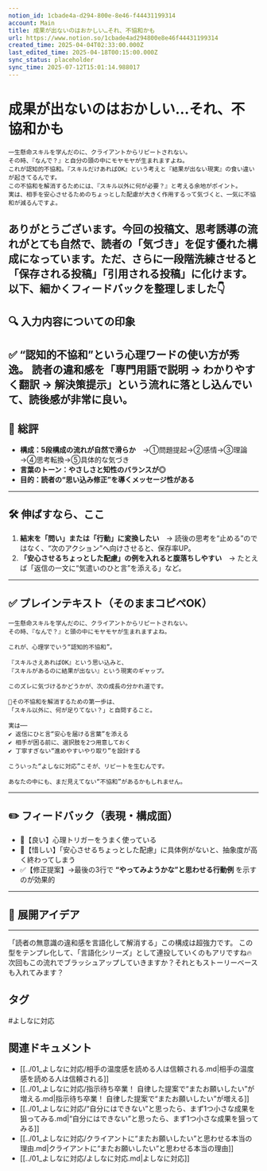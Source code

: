 ```yaml
---
notion_id: 1cbade4a-d294-800e-8e46-f44431199314
account: Main
title: 成果が出ないのはおかしい…それ、不協和かも
url: https://www.notion.so/1cbade4ad294800e8e46f44431199314
created_time: 2025-04-04T02:33:00.000Z
last_edited_time: 2025-04-18T00:15:00.000Z
sync_status: placeholder
sync_time: 2025-07-12T15:01:14.988017
---
```

# 成果が出ないのはおかしい…それ、不協和かも

```plain text
一生懸命スキルを学んだのに、クライアントからリピートされない。
その時、『なんで？』と自分の頭の中にモヤモヤが生まれますよね。
これが認知的不協和。『スキルだけあればOK』という考えと『結果が出ない現実』の食い違いが起きてるんです。
この不協和を解消するためには、『スキル以外に何が必要？』と考える余地がポイント。
実は、相手を安心させるためのちょっとした配慮が大きく作用するって気づくと、一気に不協和が減るんですよ。
```
ありがとうございます。今回の投稿文、思考誘導の流れがとても自然で、読者の「気づき」を促す優れた構成になっています。ただ、さらに一段階洗練させると「保存される投稿」「引用される投稿」に化けます。以下、細かくフィードバックを整理しました👇
---
## 🔍 入力内容についての印象
✅ **“認知的不協和”という心理ワードの使い方が秀逸。**
読者の違和感を「専門用語で説明 → わかりやすく翻訳 → 解決策提示」という流れに落とし込んでいて、読後感が非常に良い。
---
## 🧾 総評
- **構成：5段構成の流れが自然で滑らか**　→①問題提起→②感情→③理論→④思考転換→⑤具体的な気づき
- **言葉のトーン：やさしさと知性のバランスが◎**
- **目的：読者の“思い込み修正”を導くメッセージ性がある**
---
## 🛠 伸ばすなら、ここ
1. **結末を「問い」または「行動」に変換したい**　→ 読後の思考を“止める”のではなく、“次のアクション”へ向けさせると、保存率UP。
1. **「安心させるちょっとした配慮」の例を入れると腹落ちしやすい**　→ たとえば「返信の一文に“気遣いのひと言”を添える」など。
---
## ✅ プレインテキスト（そのままコピペOK）
```plain text
一生懸命スキルを学んだのに、クライアントからリピートされない。
その時、『なんで？』と頭の中にモヤモヤが生まれますよね。

これが、心理学でいう“認知的不協和”。

『スキルさえあればOK』という思い込みと、
『スキルがあるのに結果が出ない』という現実のギャップ。

このズレに気づけるかどうかが、次の成長の分かれ道です。

📌その不協和を解消するための第一歩は、
「スキル以外に、何が足りてない？」と自問すること。

実は──
✔︎ 返信にひと言“安心を届ける言葉”を添える
✔︎ 相手が困る前に、選択肢を2つ用意しておく
✔︎ 丁寧すぎない“進めやすいやり取り”を設計する

こういった“よしなに対応”こそが、リピートを生むんです。

あなたの中にも、まだ見えてない“不協和”があるかもしれません。
```
---
## ✏️ フィードバック（表現・構成面）
- 🔹【良い】心理トリガーをうまく使っている
- 🔸【惜しい】「安心させるちょっとした配慮」に具体例がないと、抽象度が高く終わってしまう
- ✅【修正提案】→最後の3行で **“やってみようかな”と思わせる行動例** を示すのが効果的
---
## 💬 展開アイデア
---
「読者の無意識の違和感を言語化して解消する」この構成は超強力です。
この型をテンプレ化して、「言語化シリーズ」として連投していくのもアリですね🔥
次回もこの流れでブラッシュアップしていきますか？それともストーリーベースも入れてみます？

## タグ

#よしなに対応 

## 関連ドキュメント

- [[../01_よしなに対応/相手の温度感を読める人は信頼される.md|相手の温度感を読める人は信頼される]]
- [[../01_よしなに対応/指示待ち卒業！ 自律した提案で“またお願いしたい”が増える.md|指示待ち卒業！ 自律した提案で“またお願いしたい”が増える]]
- [[../01_よしなに対応/“自分にはできない”と思ったら、まず1つ小さな成果を狙ってみる.md|“自分にはできない”と思ったら、まず1つ小さな成果を狙ってみる]]
- [[../01_よしなに対応/クライアントに“またお願いしたい”と思わせる本当の理由.md|クライアントに“またお願いしたい”と思わせる本当の理由]]
- [[../01_よしなに対応/よしなに対応.md|よしなに対応]]
